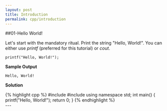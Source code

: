 ```yaml
---
layout: post
title: Introduction
permalink: cpp/introduction
---
```

##01-Hello World!

Let's start with the mandatory ritual. Print the string "Hello, World!". You can either use _printf_ (preferred for this tutorial) or _cout_.

    printf("Hello, World!");

**Sample Output**

    Hello, World!


<strong>Solution</strong>
<div class='solution'>{% highlight cpp %}
#include <iostream>
#include <cstdio>
using namespace std;
int main() {
    printf("Hello, World!");
    return 0;
}
{% endhighlight %}
</div>
---

